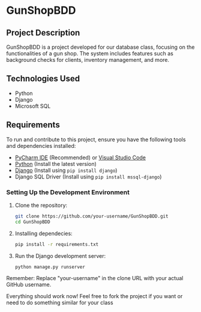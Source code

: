 # GunShopBDD

## Project Description

GunShopBDD is a project developed for our database class, focusing on the functionalities of a gun shop. The system includes features such as background checks for clients, inventory management, and more.

## Technologies Used

- Python
- Django
- Microsoft SQL

## Requirements

To run and contribute to this project, ensure you have the following tools and dependencies installed:

- [PyCharm IDE](https://www.jetbrains.com/pycharm/) (Recommended) or [Visual Studio Code](https://code.visualstudio.com/)
- [Python](https://www.python.org/) (Install the latest version)
- [Django](https://www.djangoproject.com/) (Install using `pip install django`)
- Django SQL Driver (Install using `pip install mssql-django`)

### Setting Up the Development Environment

1. Clone the repository:

   ```bash
   git clone https://github.com/your-username/GunShopBDD.git
   cd GunShopBDD

2. Installing dependecies:
   ```bash
   pip install -r requirements.txt
   
3. Run the Django development server:
   ```bash
   python manage.py runserver

Remember:
Replace "your-username" in the clone URL with your actual GitHub username.

Everything should work now!
Feel free to fork the project if you want or need to do something similar for your class


